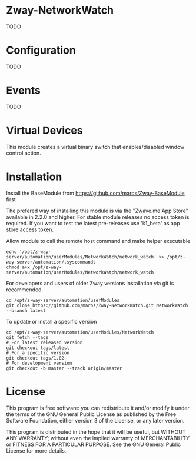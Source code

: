 # Zway-NetworkWatch

TODO

# Configuration

TODO

# Events

TODO

# Virtual Devices

This module creates a virtual binary switch that enables/disabled window
control action.

# Installation

Install the BaseModule from https://github.com/maros/Zway-BaseModule first

The prefered way of installing this module is via the "Zwave.me App Store"
available in 2.2.0 and higher. For stable module releases no access token is
required. If you want to test the latest pre-releases use 'k1_beta' as
app store access token.

Allow module to call the remote host command and make helper executable
```shell
echo '/opt/z-way-server/automation/userModules/NetworkWatch/network_watch' >> /opt/z-way-server/automation/.syscommands
chmod a+x /opt/z-way-server/automation/userModules/NetworkWatch/network_watch
```

For developers and users of older Zway versions installation via git is
recommended.

```shell
cd /opt/z-way-server/automation/userModules
git clone https://github.com/maros/Zway-NetworkWatch.git NetworkWatch --branch latest
```

To update or install a specific version
```shell
cd /opt/z-way-server/automation/userModules/NetworkWatch
git fetch --tags
# For latest released version
git checkout tags/latest
# For a specific version
git checkout tags/1.02
# For development version
git checkout -b master --track origin/master
```

# License

This program is free software: you can redistribute it and/or modify
it under the terms of the GNU General Public License as published by
the Free Software Foundation, either version 3 of the License, or any
later version.

This program is distributed in the hope that it will be useful,
but WITHOUT ANY WARRANTY; without even the implied warranty of
MERCHANTABILITY or FITNESS FOR A PARTICULAR PURPOSE. See the
GNU General Public License for more details.
